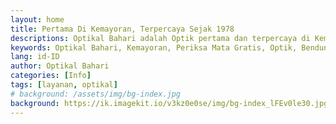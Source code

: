 ```yaml
---
layout: home
title: Pertama Di Kemayoran, Terpercaya Sejak 1978
descriptions: Optikal Bahari adalah Optik pertama dan terpercaya di Kemayoran. Melayani pembelian kacamata cicilan, tanpa DP dan bunga, boleh bayar dengan KJP.
keywords: Optikal Bahari, Kemayoran, Periksa Mata Gratis, Optik, Bendungan Jago, Optik KJP
lang: id-ID
author: Optikal Bahari
categories: [Info]
tags: [layanan, optikal]
# background: /assets/img/bg-index.jpg
background: https://ik.imagekit.io/v3kz0e0se/img/bg-index_lFEv0le30.jpg?ik-sdk-version=javascript-1.4.3&updatedAt=1671840223799
---
```


